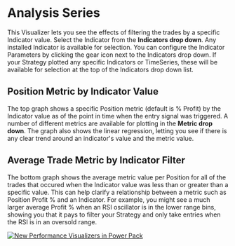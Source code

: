 ﻿# Analysis Series

This Visualizer lets you see the effects of filtering the trades by a specific Indicator value. Select the Indicator from the **Indicators drop down**. Any installed Indicator is available for selection. You can configure the Indicator Parameters by clicking the gear icon next to the Indicators drop down. If your Strategy plotted any specific Indicators or TimeSeries, these will be available for selection at the top of the Indicators drop down list.

## Position Metric by Indicator Value
The top graph shows a specific Position metric (default is % Profit) by the Indicator value as of the point in time when the entry signal was triggered. A number of different metrics are available for plotting in the **Metric drop down**. The graph also shows the linear regression, letting you see if there is any clear trend around an indicator's value and the metric value.

## Average Trade Metric by Indicator Filter
The bottom graph shows the average metric value per Position for all of the trades that occured when the Indicator value was less than or greater than a specific value. This can help clarify a relationship between a metric such as Position Profit % and an Indicator. For example, you might see a much larger average Profit % when an RSI oscillator is in the lower range bins, showing you that it pays to filter your Strategy and only take entries when the RSI is in an oversold range.

[![New Performance Visualizers in Power Pack](http://img.youtube.com/vi/7QSAyNUTe_E/0.jpg)](https://www.youtube.com/watch?v=7QSAyNUTe_E&t=144s "New Performance Visualizers in Power Pack")
